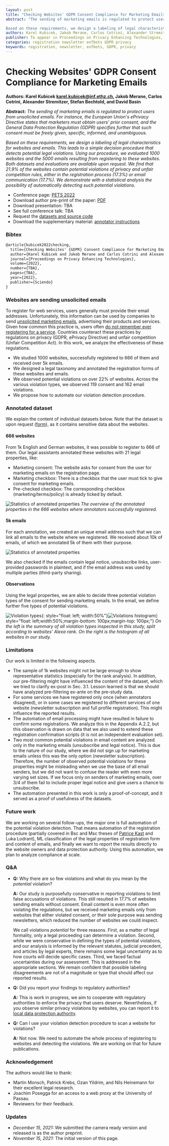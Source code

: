 ```yaml
---
layout: post
title: "Checking Websites' GDPR Consent Compliance for Marketing Emails"
abstract: "The sending of marketing emails is regulated to protect users from unsolicited emails. For instance, the European Union's ePrivacy Directive states that marketers must obtain users' prior consent, and the General Data Protection Regulation (GDPR) specifies further that such consent must be freely given, specific, informed, and unambiguous.

Based on these requirements, we design a labeling of legal characteristics for websites and emails. This leads to a simple decision procedure that detects potential legal violations. Using our procedure, we evaluated 1000 websites and the 5000 emails resulting from registering to these websites. Both datasets and evaluations are available upon request. We find that 21.9% of the websites contain potential violations of privacy and unfair competition rules, either in the registration process (17.3%) or email communication (17.7%). We demonstrate with a statistical analysis the possibility of automatically detecting such potential violations."
authors: Karel Kubicek, Jakob Merane, Carlos Cotrini, Alexander Stremitzer, Stefan Bechtold, David Basin
publisher: To appear in Proceedings on Privacy Enhancing Technologies, PETS, 2022.
categories: registration newsletter enfbots GDPR privacy
keywords: registration, newsletter, enfbots, GDPR, privacy
---
```


# Checking Websites' GDPR Consent Compliance for Marketing Emails

**Authors: Karel Kubicek <karel.kubicek@inf.ethz.ch>, Jakob Merane, Carlos Cotrini, Alexander Stremitzer, Stefan Bechtold, and David Basin**

**Abstract:** *The sending of marketing emails is regulated to protect users from unsolicited emails. For instance, the European Union's ePrivacy Directive states that marketers must obtain users' prior consent, and the General Data Protection Regulation (GDPR) specifies further that such consent must be freely given, specific, informed, and unambiguous.*

*Based on these requirements, we design a labeling of legal characteristics for websites and emails. This leads to a simple decision procedure that detects potential legal violations. Using our procedure, we evaluated 1000 websites and the 5000 emails resulting from registering to these websites. Both datasets and evaluations are available upon request. We find that 21.9% of the websites contain potential violations of privacy and unfair competition rules, either in the registration process (17.3%) or email communication (17.7%). We demonstrate with a statistical analysis the possibility of automatically detecting such potential violations.*

* Conference page: [PETS 2022](https://petsymposium.org/2022/paperlist.php)
* Download author pre-print of the paper: [PDF](https://karelkubicek.github.io/assets/pdf/assets/pdf/Checking_Websites_GDPR_Consent_Compliance_for_Marketing_Emails.pdf)
* Download presentation: TBA
* See full conference talk: TBA
* Request the [datasets and source code](https://forms.gle/dTGpfs5vKqdLz8sQ7)
* Download the supplementary material: [annotator instructions]()

### Bibtex

```latex
@article{kubicek2022checking,
  title={Checking Websites' {GDPR} Consent Compliance for Marketing Emails},
  author={Karel Kubicek and Jakob Merane and Carlos Cotrini and Alexander Stremitzer and Stefan Bechtold and David Basin},
  journal={Proceedings on Privacy Enhancing Technologies},
  volume={2022},
  number={TBA},
  pages={TBA},
  year={2022},
  publisher={Sciendo}
}
```

### Websites are sending unsolicited emails

To register for web services, users generally must provide their email addresses. Unfortunately, this information can be used by companies to send [unsolicited marketing emails](https://dma.org.uk/uploads/misc/marketers-email-tracker-2019.pdf), advertising their products and services. Given how common this practice is, users often [do not remember ever registering for a service](https://optinmonster.com/is-email-marketing-dead-heres-what-the-statistics-show). Countries counteract these practices by regulations on privacy (GDPR, ePrivacy Directive) and unfair competition (Unfair Competition Act). In this work, we analyze the effectiveness of these regulations.

* We studied 1000 websites, successfully registered to 666 of them and received over 5k emails.
* We designed a legal taxonomy and annotated the registration forms of these websites and emails.
* We observed potential violations on over 22% of websites. Across the various violation types, we observed 119 consent and 162 email violations.
* We propose how to automate our violation detection procedure.


### Annotated dataset

We explain the content of individual datasets below. Note that the dataset is upon request ([form](https://forms.gle/dTGpfs5vKqdLz8sQ7)), as it contains sensitive data about the websites.

#### 666 websites

From 1k English and German websites, it was possible to register to 666 of them. Our legal assistants annotated these websites with 21 legal properties, like:

* Marketing consent: The website asks for consent from the user for marketing emails on the registration page.
* Marketing checkbox: There is a checkbox that the user must tick to give consent for marketing emails.
* Pre-checked checkbox: The corresponding checkbox (marketing/terms/policy) is already ticked by default.


![Statistics of annotated properties](https://karelkubicek.github.io/assets/images/reg-pets/prop_stat.png)
*The overview of the annotated properties in the 666 websites where annotators successfully registered.*


#### 5k emails

For each annotation, we created an unique email address such that we can link all emails to the website where we registered. We received about 10k of emails, of which we annotated 5k of them with their purpose.

![Statistics of annotated properties](https://karelkubicek.github.io/assets/images/reg-pets/email_types.png)

We also checked if the emails contain legal notice, unsubscribe links, user-provided passwords in plaintext, and if the email address was used by multiple parties (third-party sharing).

#### Observations

Using the legal properties, we are able to decide three potential violation types of the consent for sending marketing emails. In the email, we define further five types of potential violations.

![Violation types](https://karelkubicek.github.io/assets/images/reg-pets/viol_types.png){: style="float: left; width:50%"}![Violations histogram](https://karelkubicek.github.io/assets/images/reg-pets/viol_hist.png){: style="float: left;width:50%;margin-bottom: 100px;margin-top: 100px;"}
*On the left is the summary of all violation types inspected in this study, split according to websites' Alexa rank. On the right is the histogram of all websites in our study.*

### Limitations

Our work is limited in the following aspects.

* The sample of 1k websites might not be large enough to show representative statistics (especially for the rank analysis). In addition, our pre-filtering might have influenced the content of the dataset, which we tried to clarify ex-post in Sec. 3.1. Lesson learned is that we should have analyzed pre-filtering ex-ante on the pre-study data.
* For some services we have registered only once (when annotators disagreed), or in some cases we registered to different services of one website (newsletter subscription and full profile registration). This might influence the reported results.
* The automation of email processing might have resulted in failure to confirm some registrations. We analyze this in the Appendix A.2.2, but this observation is drawn on data that we also used to extend these registration confirmation scripts (it is not an independent evaluation set).
* Two most common potential violations in email content are analyzed only in the marketing emails (unsubscribe and legal notice). This is due to the nature of our study, where we did not sign up for marketing emails unless this was the only option (newsletter subscription). Therefore, the number of observed potential violations for these properties might be misleading when we use the base of all email senders, but we did not want to confuse the reader with even more varying set sizes. If we focus only on senders of marketing emails, over 3/4 of them fail to include proper legal notice and give users a chance to unsubscribe.
* The automation presented in this work is only a proof-of-concept, and it served as a proof of usefulness of the datasets.


### Future work

We are working on several follow-ups, the major one is full automation of the potential violation detection. That means automation of the registration procedure (partially covered in Bsc and Msc theses of [Patrice Kast](https://karelkubicek.github.io/assets/pdf/Patrice_Kast_Automating_website_registration_for_GDPR_compliance_analysis_signed.pdf) and Luka Lodrant), ML classification of the legal properties of registration form and content of emails, and finally we want to report the results directly to the website owners and data protection authority. Using this automation, we plan to analyze compliance at scale.


### Q&A

* **Q:** Why there are so few violations and what do you mean by the *potential* violation?

  **A:** Our study is purposefully conservative in reporting violations to limit false accusations of violations. This still resulted in 17.7% of websites sending emails without consent. Email content is even more often violating the regulations, but we received marketing emails only from websites that either violated consent, or their sole purpose was sending newsletters, which reduced the number of websites we could inspect.

  We call violations *potential* for three reasons. First, as a matter of legal formality, only a legal proceeding can determine a violation. Second, while we were conservative in defining the types of potential violations, and our analysis is informed by the relevant statutes, judicial precedent, and articles by legal experts, there remains some legal uncertainty as to how courts will decide specific cases. Third, we faced factual uncertainties during our assessment. This is addressed in the appropriate sections. We remain confident that possible labeling disagreements are not of a magnitude or type that should affect our reported results.

* **Q:** Did you report your findings to regulatory authorities? 

  **A:** This is work in progress, we aim to cooperate with regulatory authorities to enforce the privacy that users deserve. Nevertheless, if you observe similar privacy violations by websites, you can report it to [local data protection authority](https://edpb.europa.eu/about-edpb/about-edpb/members_en).

* **Q:** Can I use your violation detection procedure to scan a website for violations?

  **A:** Not now. We need to automate the whole process of registering to websites and detecting the violations. We are working on that for future publications.


### Acknowledgement

The authors would like to thank:

 * Martin Monsch, Patrick Krebs, Ozan Yildrim, and Nils Heinemann for their excellent legal research.
 * Joachim Posegga for an access to a web proxy at the University of Passau.
 * Reviewers for their feedback.

### Updates

* *December 15, 2021:* We submitted the camera ready version and released is as the author preprint.
* *November 15, 2021:* The initial version of this page.
